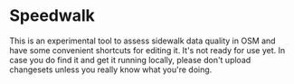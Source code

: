 # Speedwalk

This is an experimental tool to assess sidewalk data quality in OSM and have some convenient shortcuts for editing it. It's not ready for use yet. In case you do find it and get it running locally, please don't upload changesets unless you really know what you're doing.
